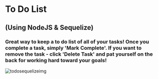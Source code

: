 # To Do List
## (Using NodeJS & Sequelize)
### Great way to keep a to do list of all of your tasks!  Once you complete a task, simply 'Mark Complete'.  If you want to remove the task - click 'Delete Task' and pat yourself on the back for working hard toward your goals!

![todosequelizeimg](https://user-images.githubusercontent.com/18268127/29283291-b536fe2e-80eb-11e7-9ab3-2054847dc5ee.png)
